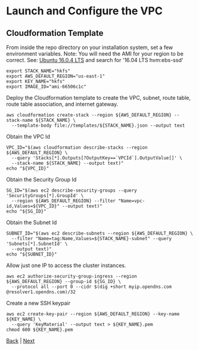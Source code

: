 # Launch and Configure the VPC

## Cloudformation Template

From inside the repo directory on your installation system, set a few environment variables.  Note: You will need the AMI for your region to be correct.  See: [Ubuntu 16.0.4 LTS](http://cloud-images.ubuntu.com/locator/ec2/) and search for '16.04 LTS hvm:ebs-ssd'
```
export STACK_NAME="hkfs"
export AWS_DEFAULT_REGION="us-east-1"
export KEY_NAME="hkfs"
export IMAGE_ID="ami-66506c1c"
```

Deploy the Cloudformation template to create the VPC, subnet, route table, route table association, and internet gateway.
```
aws cloudformation create-stack --region ${AWS_DEFAULT_REGION} --stack-name ${STACK_NAME} \
  --template-body file://templates/${STACK_NAME}.json --output text
```

Obtain the VPC Id
```
VPC_ID="$(aws cloudformation describe-stacks --region ${AWS_DEFAULT_REGION} \
  --query 'Stacks[*].Outputs[?OutputKey==`VPCId`].OutputValue[]' \
  --stack-name ${STACK_NAME} --output text)"
echo "${VPC_ID}"
```

Obtain the Security Group Id
```
SG_ID="$(aws ec2 describe-security-groups --query 'SecurityGroups[*].GroupId' \
  --region ${AWS_DEFAULT_REGION} --filter "Name=vpc-id,Values=${VPC_ID}" --output text)"
echo "${SG_ID}"
```

Obtain the Subnet Id
```
SUBNET_ID="$(aws ec2 describe-subnets --region ${AWS_DEFAULT_REGION} \
  --filter "Name=tag:Name,Values=${STACK_NAME}-subnet" --query 'Subnets[*].SubnetId' \
  --output text)"
echo "${SUBNET_ID}"
```

Allow just one IP to access the cluster instances.
```
aws ec2 authorize-security-group-ingress --region ${AWS_DEFAULT_REGION} --group-id ${SG_ID} \
  --protocol all --port 0 --cidr $(dig +short myip.opendns.com @resolver1.opendns.com)/32
```

Create a new SSH keypair
```
aws ec2 create-key-pair --region ${AWS_DEFAULT_REGION} --key-name ${KEY_NAME} \
  --query 'KeyMaterial' --output text > ${KEY_NAME}.pem
chmod 600 ${KEY_NAME}.pem
```

[Back](/README.md) | [Next](launch-configure-etcd.md)
